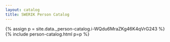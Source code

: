 ```yaml
---
layout: catalog
title: SWERIK Person Catalog
---
```

{% assign p = site.data._person-catalog.i-WQdu6MraZKg46K4qVrG243 %}
{% include person-catalog.html p=p %}

